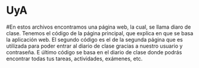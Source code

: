 # UyA
#En estos archivos encontramos una página web, la cual, se llama diaro de clase. Tenemos el código de la página principal, que explica en que se basa la aplicación web. El segundo código es el de la segunda página que es utilizada para poder entrar al diario de clase gracias a nuestro usuario y contraseña. E último código se basa en el diario de clase donde podrás encontrar todas tus tareas, actividades, exámenes, etc. 
